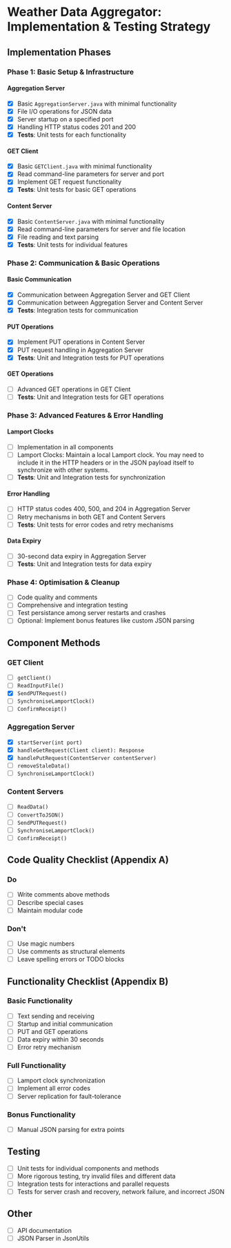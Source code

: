 # Weather Data Aggregator: Implementation & Testing Strategy

## Implementation Phases

### Phase 1: Basic Setup & Infrastructure

#### Aggregation Server

- [x] Basic `AggregationServer.java` with minimal functionality
- [x] File I/O operations for JSON data
- [x] Server startup on a specified port
- [x] Handling HTTP status codes 201 and 200
- [x] **Tests**: Unit tests for each functionality

#### GET Client

- [x] Basic `GETClient.java` with minimal functionality
- [x] Read command-line parameters for server and port
- [x] Implement GET request functionality
- [x] **Tests**: Unit tests for basic GET operations

#### Content Server

- [x] Basic `ContentServer.java` with minimal functionality
- [x] Read command-line parameters for server and file location
- [x] File reading and text parsing
- [x] **Tests**: Unit tests for individual features

### Phase 2: Communication & Basic Operations

#### Basic Communication

- [x] Communication between Aggregation Server and GET Client
- [x] Communication between Aggregation Server and Content Server
- [x] **Tests**: Integration tests for communication

#### PUT Operations

- [x] Implement PUT operations in Content Server
- [x] PUT request handling in Aggregation Server
- [x] **Tests**: Unit and Integration tests for PUT operations

#### GET Operations

- [ ] Advanced GET operations in GET Client
- [ ] **Tests**: Unit and Integration tests for GET operations

### Phase 3: Advanced Features & Error Handling

#### Lamport Clocks

- [ ] Implementation in all components
- [ ] Lamport Clocks: Maintain a local Lamport clock. You may need to include it in the HTTP headers or in the JSON payload itself to synchronize with other systems.
- [ ] **Tests**: Unit and Integration tests for synchronization

#### Error Handling

- [ ] HTTP status codes 400, 500, and 204 in Aggregation Server
- [ ] Retry mechanisms in both GET and Content Servers
- [ ] **Tests**: Unit tests for error codes and retry mechanisms

#### Data Expiry

- [ ] 30-second data expiry in Aggregation Server
- [ ] **Tests**: Unit and Integration tests for data expiry

### Phase 4: Optimisation & Cleanup

- [ ] Code quality and comments
- [ ] Comprehensive and integration testing
- [ ] Test persistance among server restarts and crashes
- [ ] Optional: Implement bonus features like custom JSON parsing

## Component Methods

### GET Client

- [ ] `getClient()`
- [ ] `ReadInputFile()`
- [x] `SendPUTRequest()`
- [ ] `SynchroniseLamportClock()`
- [ ] `ConfirmReceipt()`

### Aggregation Server

- [x] `startServer(int port)`
- [x] `handleGetRequest(Client client): Response`
- [x] `handlePutRequest(ContentServer contentServer)`
- [ ] `removeStaleData()`
- [ ] `SynchroniseLamportClock()`

### Content Servers

- [ ] `ReadData()`
- [ ] `ConvertToJSON()`
- [ ] `SendPUTRequest()`
- [ ] `SynchroniseLamportClock()`
- [ ] `ConfirmReceipt()`

## Code Quality Checklist (Appendix A)

### Do

- [ ] Write comments above methods
- [ ] Describe special cases
- [ ] Maintain modular code

### Don't

- [ ] Use magic numbers
- [ ] Use comments as structural elements
- [ ] Leave spelling errors or TODO blocks

## Functionality Checklist (Appendix B)

### Basic Functionality

- [ ] Text sending and receiving
- [ ] Startup and initial communication
- [ ] PUT and GET operations
- [ ] Data expiry within 30 seconds
- [ ] Error retry mechanism

### Full Functionality

- [ ] Lamport clock synchronization
- [ ] Implement all error codes
- [ ] Server replication for fault-tolerance

### Bonus Functionality

- [ ] Manual JSON parsing for extra points

## Testing

- [ ] Unit tests for individual components and methods
- [ ] More rigorous testing, try invalid files and different data
- [ ] Integration tests for interactions and parallel requests
- [ ] Tests for server crash and recovery, network failure, and incorrect JSON

## Other

- [ ] API documentation
- [ ] JSON Parser in JsonUtils
